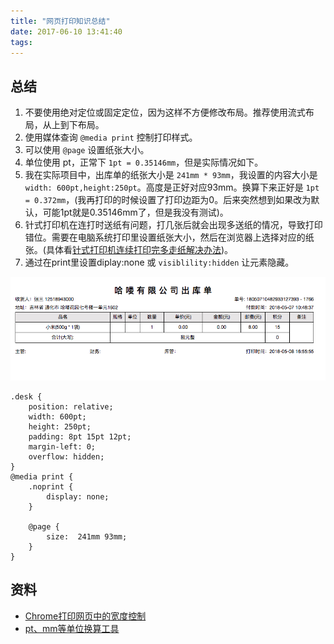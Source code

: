 ```yaml
---
title: "网页打印知识总结"
date: 2017-06-10 13:41:40
tags:
---
```


## 总结

1. 不要使用绝对定位或固定定位，因为这样不方便修改布局。推荐使用流式布局，从上到下布局。
2. 使用媒体查询 `@media print` 控制打印样式。
3. 可以使用 `@page` 设置纸张大小。
4. 单位使用 pt，正常下 `1pt = 0.35146mm`，但是实际情况如下。
5. 我在实际项目中，出库单的纸张大小是 `241mm * 93mm`，我设置的内容大小是 `width: 600pt,height:250pt`。高度是正好对应93mm。换算下来正好是 `1pt = 0.372mm`，(我再打印的时候设置了打印边距为0。后来突然想到如果改为默认，可能1pt就是0.35146mm了，但是我没有测试)。
6. 针式打印机在连打时送纸有问题，打几张后就会出现多送纸的情况，导致打印错位。需要在电脑系统打印里设置纸张大小，然后在浏览器上选择对应的纸张。(具体看[针式打印机连续打印完多走纸解决办法](https://jingyan.baidu.com/article/46650658ca676df548e5f851.html))。
7. 通过在print里设置diplay:none 或 `visiblility:hidden` 让元素隐藏。

![](imgs/print.png)

```
.desk {
    position: relative;
    width: 600pt;
    height: 250pt;
    padding: 8pt 15pt 12pt;
    margin-left: 0;
    overflow: hidden;
}
@media print {
    .noprint {
        display: none;
    }

    @page {
        size:  241mm 93mm;
    }
}
```


## 资料

- [Chrome打印网页中的宽度控制](http://429006.com/article/technology/3549.htm)
- [pt、mm等单位换算工具](http://www.androidstar.cn/%E5%9C%A8%E7%BA%BF%E6%B5%8B%E8%AF%95%E5%B7%A5%E5%85%B7%E7%AE%B1/px-dp-sp-mm-pt-in%E5%9C%A8%E7%BA%BF%E8%BD%AC%E6%8D%A2%E8%AE%A1%E7%AE%97%E5%B7%A5%E5%85%B7/)

